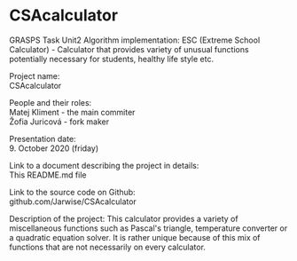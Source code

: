 # CSAcalculator

GRASPS Task Unit2 Algorithm implementation: ESC (Extreme School Calculator) - 
Calculator that provides variety of unusual functions potentially necessary for students, healthy life style etc.

Project name:   
CSAcalculator  

People and their roles:  
Matej Kliment - the main commiter  
Žofia Juricová - fork maker  

Presentation date:  
9. October 2020 (friday)  

Link to a document describing the project in details:  
This README.md file

Link to the source code on Github:  
github.com/Jarwise/CSAcalculator  
  
Description of the project:
This calculator provides a variety of miscellaneous functions such as Pascal's triangle, temperature converter or a quadratic equation solver. It is rather unique because of this mix of functions that are not necessarily on every calculator.
